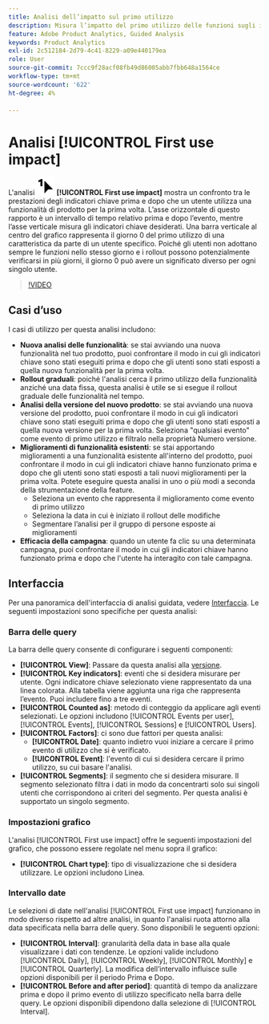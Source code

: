 ```yaml
---
title: Analisi dell’impatto sul primo utilizzo
description: Misura l’impatto del primo utilizzo delle funzioni sugli indicatori chiave.
feature: Adobe Product Analytics, Guided Analysis
keywords: Product Analytics
exl-id: 2c512184-2d79-4c41-8229-a09e440179ea
role: User
source-git-commit: 7ccc9f28acf08fb49d86005abb7fbb648a1564ce
workflow-type: tm+mt
source-wordcount: '622'
ht-degree: 4%

---
```


# Analisi [!UICONTROL First use impact]

L&#39;analisi ![FirstUse](/help/assets/icons/FirstUse.svg) **[!UICONTROL First use impact]** mostra un confronto tra le prestazioni degli indicatori chiave prima e dopo che un utente utilizza una funzionalità di prodotto per la prima volta. L’asse orizzontale di questo rapporto è un intervallo di tempo relativo prima e dopo l’evento, mentre l’asse verticale misura gli indicatori chiave desiderati. Una barra verticale al centro del grafico rappresenta il giorno 0 del primo utilizzo di una caratteristica da parte di un utente specifico. Poiché gli utenti non adottano sempre le funzioni nello stesso giorno e i rollout possono potenzialmente verificarsi in più giorni, il giorno 0 può avere un significato diverso per ogni singolo utente.


>[!VIDEO](https://video.tv.adobe.com/v/3421661/?learn=on)


## Casi d’uso

I casi di utilizzo per questa analisi includono:

* **Nuova analisi delle funzionalità**: se stai avviando una nuova funzionalità nel tuo prodotto, puoi confrontare il modo in cui gli indicatori chiave sono stati eseguiti prima e dopo che gli utenti sono stati esposti a quella nuova funzionalità per la prima volta.
* **Rollout graduali**: poiché l&#39;analisi cerca il primo utilizzo della funzionalità anziché una data fissa, questa analisi è utile se si esegue il rollout graduale delle funzionalità nel tempo.
* **Analisi della versione del nuovo prodotto**: se stai avviando una nuova versione del prodotto, puoi confrontare il modo in cui gli indicatori chiave sono stati eseguiti prima e dopo che gli utenti sono stati esposti a quella nuova versione per la prima volta. Seleziona &quot;qualsiasi evento&quot; come evento di primo utilizzo e filtralo nella proprietà Numero versione.
* **Miglioramenti di funzionalità esistenti**: se stai apportando miglioramenti a una funzionalità esistente all&#39;interno del prodotto, puoi confrontare il modo in cui gli indicatori chiave hanno funzionato prima e dopo che gli utenti sono stati esposti a tali nuovi miglioramenti per la prima volta. Potete eseguire questa analisi in uno o più modi a seconda della strumentazione della feature.
   * Seleziona un evento che rappresenta il miglioramento come evento di primo utilizzo
   * Seleziona la data in cui è iniziato il rollout delle modifiche
   * Segmentare l’analisi per il gruppo di persone esposte ai miglioramenti
* **Efficacia della campagna**: quando un utente fa clic su una determinata campagna, puoi confrontare il modo in cui gli indicatori chiave hanno funzionato prima e dopo che l&#39;utente ha interagito con tale campagna.

## Interfaccia

Per una panoramica dell&#39;interfaccia di analisi guidata, vedere [Interfaccia](../overview.md#interface). Le seguenti impostazioni sono specifiche per questa analisi:

### Barra delle query

La barra delle query consente di configurare i seguenti componenti:

* **[!UICONTROL View]**: Passare da questa analisi alla [versione](release-impact.md).
* **[!UICONTROL Key indicators]**: eventi che si desidera misurare per utente. Ogni indicatore chiave selezionato viene rappresentato da una linea colorata. Alla tabella viene aggiunta una riga che rappresenta l’evento. Puoi includere fino a tre eventi.
* **[!UICONTROL Counted as]**: metodo di conteggio da applicare agli eventi selezionati. Le opzioni includono [!UICONTROL Events per user], [!UICONTROL Events], [!UICONTROL Sessions] e [!UICONTROL Users].
* **[!UICONTROL Factors]**: ci sono due fattori per questa analisi:
   * **[!UICONTROL Date]**: quanto indietro vuoi iniziare a cercare il primo evento di utilizzo che si è verificato.
   * **[!UICONTROL Event]**: l&#39;evento di cui si desidera cercare il primo utilizzo, su cui basare l&#39;analisi.
* **[!UICONTROL Segments]**: il segmento che si desidera misurare. Il segmento selezionato filtra i dati in modo da concentrarti solo sui singoli utenti che corrispondono ai criteri del segmento. Per questa analisi è supportato un singolo segmento.

### Impostazioni grafico

L&#39;analisi [!UICONTROL First use impact] offre le seguenti impostazioni del grafico, che possono essere regolate nel menu sopra il grafico:

* **[!UICONTROL Chart type]**: tipo di visualizzazione che si desidera utilizzare. Le opzioni includono Linea.

### Intervallo date

Le selezioni di date nell&#39;analisi [!UICONTROL First use impact] funzionano in modo diverso rispetto ad altre analisi, in quanto l&#39;analisi ruota attorno alla data specificata nella barra delle query. Sono disponibili le seguenti opzioni:

* **[!UICONTROL Interval]**: granularità della data in base alla quale visualizzare i dati con tendenze. Le opzioni valide includono [!UICONTROL Daily], [!UICONTROL Weekly], [!UICONTROL Monthly] e [!UICONTROL Quarterly]. La modifica dell’intervallo influisce sulle opzioni disponibili per il periodo Prima e Dopo.
* **[!UICONTROL Before and after period]**: quantità di tempo da analizzare prima e dopo il primo evento di utilizzo specificato nella barra delle query. Le opzioni disponibili dipendono dalla selezione di [!UICONTROL Interval].

<!--
## Example

See below for an example of the analysis.

![First use impact](../assets/first-use-impact.png)

-->
